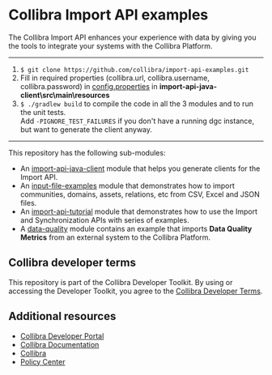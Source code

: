 # Collibra Import API examples

The Collibra Import API enhances your experience with data by giving you the tools to integrate your systems with the
Collibra Platform.
___
1. `$ git clone https://github.com/collibra/import-api-examples.git`
2. Fill in required properties (collibra.url, collibra.username, collibra.password) in [config.properties](import-api-java-client/src/main/resources/config.properties) in **import-api-java-client\src\main\resources**
3. `$ ./gradlew build` to compile the code in all the 3 modules and to run the unit tests.<br/>Add `-PIGNORE_TEST_FAILURES` if you don't have a running dgc instance, but want to generate the client anyway.
___

This repository has the following sub-modules:

- An [import-api-java-client](import-api-java-client/README.md) module that helps you generate clients for the Import API.
- An [input-file-examples](input-file-examples/README.md) module that demonstrates how to import communities, domains,
  assets, relations, etc from CSV, Excel and JSON files.
- An [import-api-tutorial](import-api-tutorial/README.md) module that demonstrates how to use the Import and
  Synchronization APIs with series of examples.
- A [data-quality](data-quality/README.md) module contains an example that imports **Data Quality Metrics** from an external system to the Collibra Platform.

## Collibra developer terms

This repository is part of the Collibra Developer Toolkit. By using or accessing the Developer Toolkit, you agree to
the [Collibra Developer Terms](https://www.collibra.com/developer-terms).

<a name="resources"></a>

## Additional resources

- [Collibra Developer Portal](https://developer.collibra.com/)
- [Collibra Documentation](https://community.collibra.com/documentation/)
- [Collibra](https://www.collibra.com/)
- [Policy Center](https://www.collibra.com/policies/)
